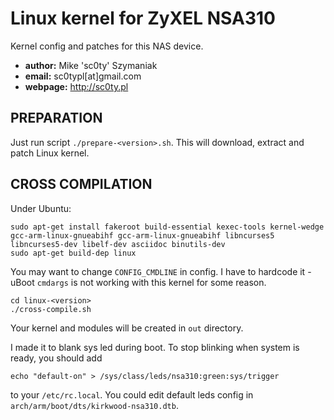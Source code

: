 # Linux kernel for ZyXEL NSA310
Kernel config and patches for this NAS device.

 - **author:** Mike 'sc0ty' Szymaniak
 - **email:** sc0typl[at]gmail.com
 - **webpage:** http://sc0ty.pl

## PREPARATION
Just run script `./prepare-<version>.sh`. This will download, extract and patch Linux kernel.

## CROSS COMPILATION
Under Ubuntu:
```
sudo apt-get install fakeroot build-essential kexec-tools kernel-wedge gcc-arm-linux-gnueabihf gcc-arm-linux-gnueabihf libncurses5 libncurses5-dev libelf-dev asciidoc binutils-dev
sudo apt-get build-dep linux
```
You may want to change `CONFIG_CMDLINE` in config. I have to hardcode it - uBoot `cmdargs` is not working with this kernel for some reason.
```
cd linux-<version>
./cross-compile.sh
```
Your kernel and modules will be created in `out` directory.

I made it to blank sys led during boot. To stop blinking when system is ready, you should add
```
echo "default-on" > /sys/class/leds/nsa310:green:sys/trigger
```
to your `/etc/rc.local`. You could edit default leds config in `arch/arm/boot/dts/kirkwood-nsa310.dtb`.
